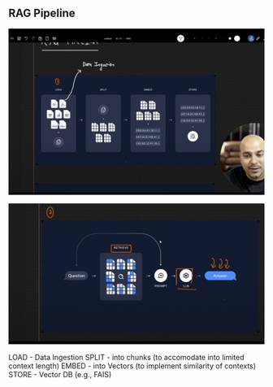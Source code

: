 ## RAG Pipeline

![alt text](image.png)

![alt text](image-1.png)

LOAD - Data Ingestion
SPLIT - into chunks (to accomodate into limited context length)
EMBED - into Vectors (to implement similarity of contexts)
STORE - Vector DB (e.g., FAIS)
